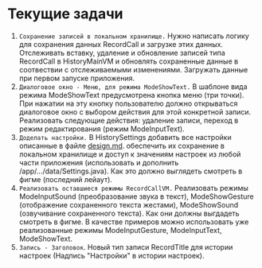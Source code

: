 # Текущие задачи

1. `Сохранение записей в локальном хранилище.` Нужно написать логику для сохранения данных RecordCall и загрузке этих данных. Отслеживать вставку, удаление и обновление записей типа RecordCall в HistoryMainVM и обновлять сохраненные данные в соотвествии с отслеживаемыми изменениями. Загружать данные при первом запуске приложения.
2. `Диалоговое окно - Меню, для режима ModeShowText.` В шаблоне вида режима ModeShowText предусмотрена кнопка меню (три точки). При нажатии на эту кнопку пользователю должно открываться диалоговое окно с выбором действия для этой конкретной записи. Реализовать следующие действия: удаление записи, переход в режим редактирования (режим ModeInputText).
3. `Доделать настройки.` В HistorySettings добавить все настройки описанные в файле [design.md](design.md). обеспечить их сохранение в локальном хранилище и доступ к значениям настроек из любой части приложения (использовать и дополнить /app/.../data/Settings.java). Как это должно выглядеть смотреть в фигме (последний лейаут).
4. `Реализовать оставшиеся режимы RecordCallVM.` Реализовать режимы ModeInputSound (преобразование звука в текст), ModeShowGesture (отображение сохраненного текста жестами), ModeShowSound (озвучивание сохраненного текста). Как они должны выгдадеть смотреть в фигме. В качестве примеров можно использовать уже реализованные режимы ModeInputGesture, ModeInputText, ModeShowText.
5. `Запись - Заголовок`. Новый тип записи RecordTitle для истории настроек (Надпись "Настройки" в истории настроек).